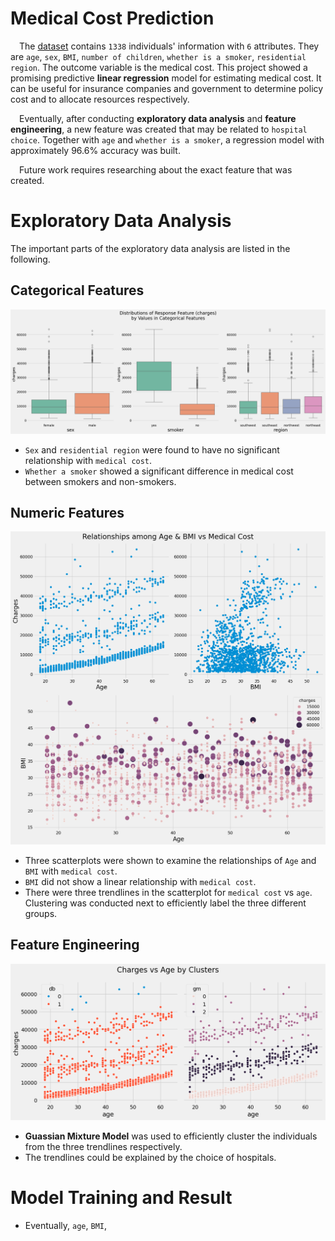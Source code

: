 # Medical Cost Prediction
&emsp;The [dataset](https://github.com/stedy/Machine-Learning-with-R-datasets/blob/master/insurance.csv) contains `1338` individuals' information with `6` attributes. They are `age`, `sex`, `BMI`, `number of children`, `whether is a smoker`, `residential region`. The outcome variable is the medical cost. This project showed a promising predictive **linear regression** model for estimating medical cost. It can be useful for insurance companies and government to determine policy cost and to allocate resources respectively. 

&emsp;Eventually, after conducting **exploratory data analysis** and **feature engineering**, a new feature was created that may be related to `hospital choice`. Together with `age` and `whether is a smoker`, a regression model with approximately 96.6% accuracy was built.

&emsp;Future work requires researching about the exact feature that was created. 

# Exploratory Data Analysis
The important parts of the exploratory data analysis are listed in the following.

## Categorical Features
![Categorical Features](https://github.com/moscmh/medicalcost/blob/main/plot/categorical.png?raw=true)
* `Sex` and `residential region` were found to have no significant relationship with `medical cost`.
* `Whether a smoker` showed a significant difference in medical cost between smokers and non-smokers.

## Numeric Features
![Numeric Features](https://github.com/moscmh/medicalcost/blob/main/plot/numeric.png?raw=true)
* Three scatterplots were shown to examine the relationships of `Age` and `BMI` with `medical cost`.
* `BMI` did not show a linear relationship with `medical cost`.
* There were three trendlines in the scatterplot for `medical cost` vs `age`. Clustering was conducted next to efficiently label the three different groups.

## Feature Engineering
![Feature engineering](https://github.com/moscmh/medicalcost/blob/main/plot/feature_engineering.png?raw=true)
* **Guassian Mixture Model** was used to efficiently cluster the individuals from the three trendlines respectively.
* The trendlines could be explained by the choice of hospitals.

# Model Training and Result
* Eventually, `age`, `BMI`, 
